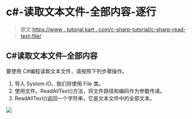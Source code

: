 # c#-读取文本文件-全部内容-逐行

> 原文:[https://www . tutorial kart . com/c-sharp-tutorial/c-sharp-read-text-file/](https://www.tutorialkart.com/c-sharp-tutorial/c-sharp-read-text-file/)

## C#读取文本文件–全部内容

要使用 C#编程读取文本文件，请按照下列步骤操作。

1.  导入 System.IO。我们将使用 File 类。
2.  使用文件。ReadAllText()方法，将文件路径和编码作为参数传递。
3.  ReadAllText()返回一个字符串，它是文本文件中的全部文本。

[![](../Images/925da31b32d6bc3827932f6c8afb11bb.png)](https://www.tutorialkart.com/)